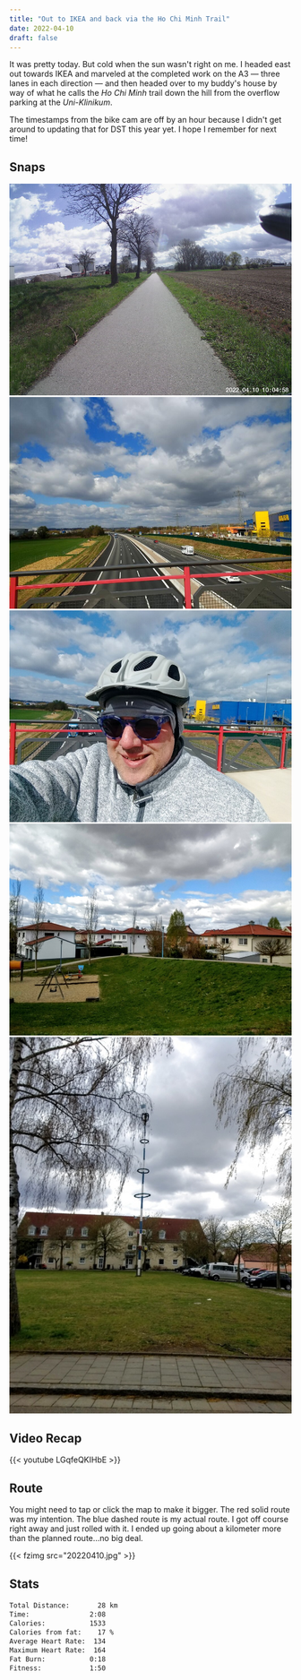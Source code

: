 ```yaml
---
title: "Out to IKEA and back via the Ho Chi Minh Trail"
date: 2022-04-10
draft: false
---
```


It was pretty today.  But cold when the sun wasn't right on me.  I headed east out towards IKEA and marveled at the completed work on the A3 &mdash; three lanes in each direction &mdash; and then headed over to my buddy's house by way of what he calls the *Ho Chi Minh* trail down the hill from the overflow parking at the *Uni-Klinikum*.

The timestamps from the bike cam are off by an hour because I didn't get around to updating that for DST this year yet.  I hope I remember for next time!


## Snaps

![](20220410_100458_IMG220410-100458F.JPG_s.jpg)  
![](20220410_110656_IMG_20220410_110656128_s.jpg)  
![](20220410_110704_IMG_20220410_110704251_s.jpg)  
![](20220410_112259_IMG_20220410_112258124_s.jpg)  
![](20220410_114828_IMG_20220410_114828792_s.jpg)  

## Video Recap

{{< youtube LGqfeQKIHbE >}}

## Route
You might need to tap or click the map to make it bigger.  The red solid route was my intention.  The blue dashed route is my actual route.  I got off course right away and just rolled with it.  I ended up going about a kilometer more than the planned route...no big deal.

{{< fzimg src="20220410.jpg" >}}

## Stats

```
Total Distance:       28 km 
Time:               2:08
Calories:           1533
Calories from fat:    17 %
Average Heart Rate:  134
Maximum Heart Rate:  164
Fat Burn:           0:18
Fitness:            1:50
```

